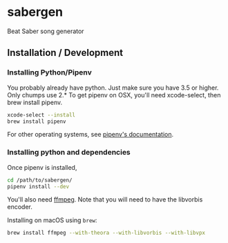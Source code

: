 # sabergen

Beat Saber song generator

## Installation / Development

### Installing Python/Pipenv

You probably already have python.  Just make sure you have 3.5 or higher.  Only chumps use 2.\*
To get pipenv on OSX, you'll need xcode-select, then brew install pipenv.

```bash
xcode-select --install
brew install pipenv
```

For other operating systems, see [pipenv's documentation](https://pipenv.readthedocs.io/en/latest/install/#installing-pipenv).

### Installing python and dependencies

Once pipenv is installed,

```bash
cd /path/to/sabergen/
pipenv install --dev
```

You'll also need [ffmpeg](https://www.ffmpeg.org/download.html). Note that you will need
to have the libvorbis encoder.

Installing on macOS using `brew`:

```bash
brew install ffmpeg --with-theora --with-libvorbis --with-libvpx
```
